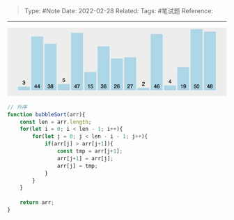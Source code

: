 > Type: #Note 
> Date: 2022-02-28
> Related: 
> Tags: #笔试题 
> Reference: 

----

![](./images/bubblesort.gif)
```js
// 升序
function bubbleSort(arr){
	const len = arr.length;
	for(let i = 0; i < len - 1; i++){
		for(let j = 0; j < len - i - 1; j++){
			if(arr[j] > arr[j+1]){
				const tmp = arr[j+1];
				arr[j+1] = arr[j];
				arr[j] = tmp;
			}
		}
	}

	return arr;
}
```